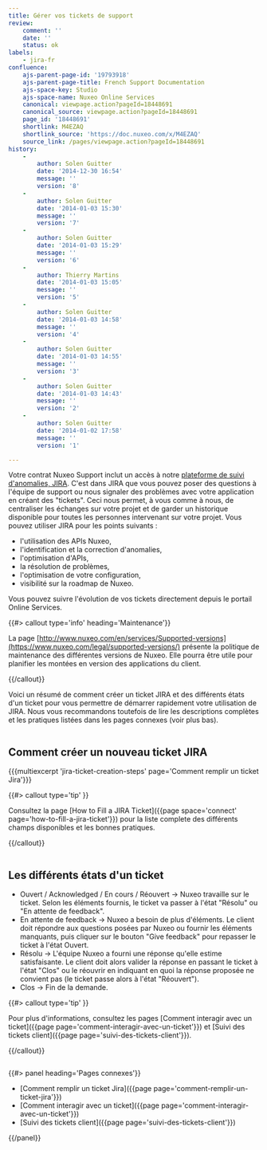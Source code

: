 ```yaml
---
title: Gérer vos tickets de support
review:
    comment: ''
    date: ''
    status: ok
labels:
    - jira-fr
confluence:
    ajs-parent-page-id: '19793918'
    ajs-parent-page-title: French Support Documentation
    ajs-space-key: Studio
    ajs-space-name: Nuxeo Online Services
    canonical: viewpage.action?pageId=18448691
    canonical_source: viewpage.action?pageId=18448691
    page_id: '18448691'
    shortlink: M4EZAQ
    shortlink_source: 'https://doc.nuxeo.com/x/M4EZAQ'
    source_link: /pages/viewpage.action?pageId=18448691
history:
    -
        author: Solen Guitter
        date: '2014-12-30 16:54'
        message: ''
        version: '8'
    -
        author: Solen Guitter
        date: '2014-01-03 15:30'
        message: ''
        version: '7'
    -
        author: Solen Guitter
        date: '2014-01-03 15:29'
        message: ''
        version: '6'
    -
        author: Thierry Martins
        date: '2014-01-03 15:05'
        message: ''
        version: '5'
    -
        author: Solen Guitter
        date: '2014-01-03 14:58'
        message: ''
        version: '4'
    -
        author: Solen Guitter
        date: '2014-01-03 14:55'
        message: ''
        version: '3'
    -
        author: Solen Guitter
        date: '2014-01-03 14:43'
        message: ''
        version: '2'
    -
        author: Solen Guitter
        date: '2014-01-02 17:58'
        message: ''
        version: '1'

---
```

Votre contrat Nuxeo Support inclut un acc&egrave;s &agrave; notre [plateforme de suivi d'anomalies, JIRA](https://jira.nuxeo.com). C'est dans JIRA que vous pouvez poser des questions &agrave; l'&eacute;quipe de support ou nous signaler des probl&egrave;mes avec votre application en cr&eacute;ant des "tickets". Ceci nous permet, &agrave; vous comme &agrave; nous, de centraliser les &eacute;changes sur votre projet et de garder un historique disponible pour toutes les personnes intervenant sur votre projet. Vous pouvez utiliser JIRA pour les points suivants :&nbsp;

*   l'utilisation des APIs Nuxeo,
*   l'identification et la correction d'anomalies,
*   l'optimisation d'APIs,
*   la r&eacute;solution de probl&egrave;mes,
*   l'optimisation de votre configuration,
*   visibilit&eacute; sur la roadmap de Nuxeo.

Vous pouvez suivre l'&eacute;volution de vos tickets directement depuis le portail Online Services.

{{#> callout type='info' heading='Maintenance'}}

La page [http://www.nuxeo.com/en/services/Supported-versions](https://www.nuxeo.com/legal/supported-versions/) pr&eacute;sente la politique de maintenance des diff&eacute;rentes versions de Nuxeo. Elle pourra &ecirc;tre utile pour planifier les mont&eacute;es en version des applications du client.

{{/callout}}

Voici un r&eacute;sum&eacute; de comment cr&eacute;er un ticket JIRA et des diff&eacute;rents &eacute;tats d'un ticket pour vous permettre de d&eacute;marrer rapidement votre utilisation de JIRA. Nous vous recommandons toutefois de lire les descriptions compl&egrave;tes et les pratiques list&eacute;es dans les pages connexes (voir plus bas).

<div class="row" data-equalizer data-equalize-on="medium"><div class="column medium-6">

## Comment cr&eacute;er un nouveau ticket JIRA

{{{multiexcerpt 'jira-ticket-creation-steps' page='Comment remplir un ticket Jira'}}}

{{#> callout type='tip' }}

Consultez la page [How to Fill a JIRA Ticket]({{page space='connect' page='how-to-fill-a-jira-ticket'}}) pour la liste complete des diff&eacute;rents champs disponibles et les bonnes pratiques.

{{/callout}}</div><div class="column medium-6">

## Les diff&eacute;rents &eacute;tats d'un ticket

*   Ouvert / Acknowledged / En cours / R&eacute;ouvert
    &rarr;&nbsp;Nuxeo travaille sur le ticket. Selon les &eacute;l&eacute;ments fournis, le ticket va passer &agrave; l'&eacute;tat "R&eacute;solu" ou "En attente de feedback".
*   En attente de feedback
    &rarr;&nbsp;Nuxeo a besoin de plus d'&eacute;l&eacute;ments. Le client doit r&eacute;pondre aux questions pos&eacute;es par Nuxeo ou fournir les &eacute;l&eacute;ments manquants, puis cliquer sur le bouton "Give feedback" pour repasser le ticket &agrave; l'&eacute;tat Ouvert.
*   R&eacute;solu
    &rarr; L'&eacute;quipe Nuxeo a fourni une r&eacute;ponse qu'elle estime satisfaisante. Le client doit alors valider la r&eacute;ponse en passant le ticket &agrave; l'&eacute;tat "Clos" ou le r&eacute;ouvrir en indiquant en quoi la r&eacute;ponse propos&eacute;e ne convient pas (le ticket passe alors &agrave; l'&eacute;tat "R&eacute;ouvert").
*   Clos
    &rarr; Fin de la demande.&nbsp;

{{#> callout type='tip' }}

Pour plus d'informations, consultez les pages&nbsp;[Comment interagir avec un ticket]({{page page='comment-interagir-avec-un-ticket'}}) et [Suivi des tickets client]({{page page='suivi-des-tickets-client'}}).

{{/callout}}</div></div>

<div class="row" data-equalizer data-equalize-on="medium"><div class="column medium-6">{{#> panel heading='Pages connexes'}}

- [Comment remplir un ticket Jira]({{page page='comment-remplir-un-ticket-jira'}})
- [Comment interagir avec un ticket]({{page page='comment-interagir-avec-un-ticket'}})
- [Suivi des tickets client]({{page page='suivi-des-tickets-client'}})

{{/panel}}</div><div class="column medium-6">

&nbsp;

</div></div>
